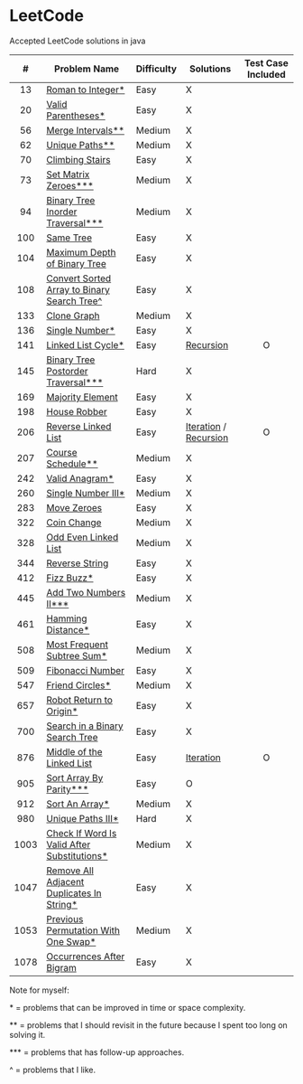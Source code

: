 # LeetCode

Accepted LeetCode solutions in java

| # | Problem Name | Difficulty | Solutions | Test Case Included |
| :---: | --- | --- | --- | :---: |
| 13 | [Roman to Integer*](/src/RomanToInteger.java) | Easy | X |
| 20 | [Valid Parentheses*](/src/ValidParentheses.java) | Easy | X |
| 56 | [Merge Intervals**](/src/MergeIntervals.java) | Medium | X |
| 62 | [Unique Paths**](/src/UniquePaths.java) | Medium | X |
| 70 | [Climbing Stairs](/src/ClimbingStairs.java) | Easy | X |
| 73 | [Set Matrix Zeroes***](/src/SetMatrixZeroes.java) | Medium | X |
| 94 | [Binary Tree Inorder Traversal***](/src/BinaryTreeInorderTraversal.java) | Medium | X |
| 100 | [Same Tree](/src/SameTree.java) | Easy | X |
| 104 | [Maximum Depth of Binary Tree](/src/MaximumDepthOfBinaryTree.java) | Easy | X |
| 108 | [Convert Sorted Array to Binary Search Tree^](/src/ConvertSortedArrayToBinarySearchTree.java) | Easy | X |
| 133 | [Clone Graph](/src/CloneGraph.java) | Medium | X |
| 136 | [Single Number*](/src/SingleNumber.java) | Easy | X |
| 141 | [Linked List Cycle*](https://leetcode.com/problems/linked-list-cycle/) | Easy | [Recursion](/src/LinkedList/LinkedListCycle.java) | O |
| 145 | [Binary Tree Postorder Traversal***](/src/BinaryTreePostorderTraversal.java) | Hard | X |
| 169 | [Majority Element](/src/MajorityElement.java) | Easy | X |
| 198 | [House Robber](/src/HouseRobber.java) | Easy | X |
| 206 | [Reverse Linked List](https://leetcode.com/problems/reverse-linked-list/) | Easy | [Iteration](/src/LinkedList/ReverseLinkedList.java) / [Recursion](/src/LinkedList/ReverseLinkedList2.java) | O |
| 207 | [Course Schedule**](/src/CourseSchedule.java) | Medium | X |
| 242 | [Valid Anagram*](/src/ValidAnagram.java) | Easy | X |
| 260 | [Single Number III*](/src/SingleNumberIII.java) | Medium | X |
| 283 | [Move Zeroes](/src/MoveZeroes.java) | Easy | X |
| 322 | [Coin Change](/src/CoinChange.java) | Medium | X |
| 328 | [Odd Even Linked List](/src/OddEvenLinkedList.java) | Medium | X |
| 344 | [Reverse String](/src/ReverseString.java) | Easy | X |
| 412 | [Fizz Buzz*](/src/FizzBuzz.java) | Easy | X |
| 445 | [Add Two Numbers II***](/src/AddTwoNumbersII.java) | Medium | X |
| 461 | [Hamming Distance*](/src/HammingDistance.java) | Easy | X |
| 508 | [Most Frequent Subtree Sum*](src/MostFrequentSubtreeSum.java) | Medium | X |
| 509 | [Fibonacci Number](src/FibonacciNumber.java) | Easy | X |
| 547 | [Friend Circles*](/src/FriendCircles.java) | Medium | X |
| 657 | [Robot Return to Origin*](/src/RobotReturnToOrigin.java) | Easy | X |
| 700 | [Search in a Binary Search Tree](/src/SearchInABinarySearchTree.java) | Easy | X |
| 876 | [Middle of the Linked List](https://leetcode.com/problems/middle-of-the-linked-list/) | Easy | [Iteration](/src/LinkedList/MiddleOfTheLinkedList.java) | O |
| 905 | [Sort Array By Parity***](/src/SortArrayByParity.java) | Easy | O |
| 912 | [Sort An Array*](/src/SortAnArray.java) | Medium | X |
| 980 | [Unique Paths III*](/src/UniquePathsIII.java) | Hard | X |
| 1003 | [Check If Word Is Valid After Substitutions*](/src/CheckIfWordIsValidAfterSubstitutions.java) | Medium | X |
| 1047 | [Remove All Adjacent Duplicates In String*](/src/RemoveAllAdjacentDuplicatesInString.java) | Easy | X |
| 1053 | [Previous Permutation With One Swap*](/src/PreviousPermutationWithOneSwap.java) | Medium | X |
| 1078 | [Occurrences After Bigram](/src/OccurrencesAfterBigram.java) | Easy | X |

Note for myself:

\* = problems that can be improved in time or space complexity.

** = problems that I should revisit in the future because I spent too long on solving it. 

*** = problems that has follow-up approaches. 

^ = problems that I like.
